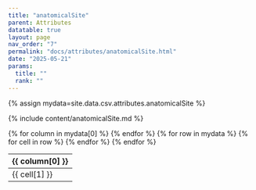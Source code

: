 ```yaml
---
title: "anatomicalSite"
parent: Attributes
datatable: true
layout: page
nav_order: "7"
permalink: "docs/attributes/anatomicalSite.html"
date: "2025-05-21"
params:
  title: ""
  rank: ""
---
```

{% assign mydata=site.data.csv.attributes.anatomicalSite %} 

{% include content/anatomicalSite.md %}

<table id="myTable" class="display" style="width:100%">
    <thead>
    {% for column in mydata[0] %}
        <th>{{ column[0] }}</th>
    {% endfor %}
    </thead>
    <tbody>
    {% for row in mydata %}
        <tr>
        {% for cell in row %}
            <td>{{ cell[1] }}</td>
        {% endfor %}
        </tr>
    {% endfor %}
    </tbody>
</table>
<script type="text/javascript">
  $(document).ready(function () {
    $('#myTable').DataTable({
      responsive: true,
      deferRender: false,
      paging: false,
      order: [],
    });
  });
</script>
